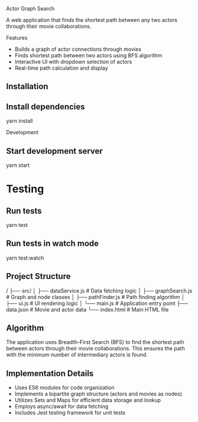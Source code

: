 Actor Graph Search

A web application that finds the shortest path between any two actors through their movie collaborations.

Features
- Builds a graph of actor connections through movies
- Finds shortest path between two actors using BFS algorithm
- Interactive UI with dropdown selection of actors
- Real-time path calculation and display

Installation
------------
## Install dependencies
yarn install

Development

## Start development server
yarn start

# Testing

## Run tests
yarn test

## Run tests in watch mode
yarn test:watch

Project Structure
---------------
/
├── src/
│   ├── dataService.js    # Data fetching logic
│   ├── graphSearch.js    # Graph and node classes
│   ├── pathFinder.js     # Path finding algorithm
│   ├── ui.js            # UI rendering logic
│   └── main.js          # Application entry point
├── data.json            # Movie and actor data
└── index.html          # Main HTML file

Algorithm
---------
The application uses Breadth-First Search (BFS) to find the shortest path between actors through their movie collaborations. This ensures the path with the minimum number of intermediary actors is found.

Implementation Details
--------------------
- Uses ES6 modules for code organization
- Implements a bipartite graph structure (actors and movies as nodes)
- Utilizes Sets and Maps for efficient data storage and lookup
- Employs async/await for data fetching
- Includes Jest testing framework for unit tests